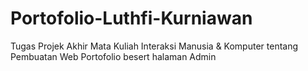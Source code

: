# Portofolio-Luthfi-Kurniawan
Tugas Projek Akhir Mata Kuliah  Interaksi Manusia &amp; Komputer tentang Pembuatan Web Portofolio besert halaman Admin
